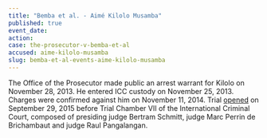 ```yaml
---
title: "Bemba et al. - Aimé Kilolo Musamba"
published: true
event_date:
action:
case: the-prosecutor-v-bemba-et-al
accused: aime-kilolo-musamba
slug: bemba-et-al-events-aime-kilolo-musamba
---
```


The Office of the Prosecutor made public an arrest warrant for Kilolo on November 28, 2013. He entered ICC custody on November 25, 2013. Charges were confirmed against him on November 11, 2014. Trial [opened](https://www.icc-cpi.int/en_menus/icc/press%20and%20media/press%20releases/Pages/pr1155.aspx) on September 29, 2015 before Trial Chamber VII of the International Criminal Court, composed of presiding judge Bertram Schmitt, judge Marc Perrin de Brichambaut and judge Raul Pangalangan.

